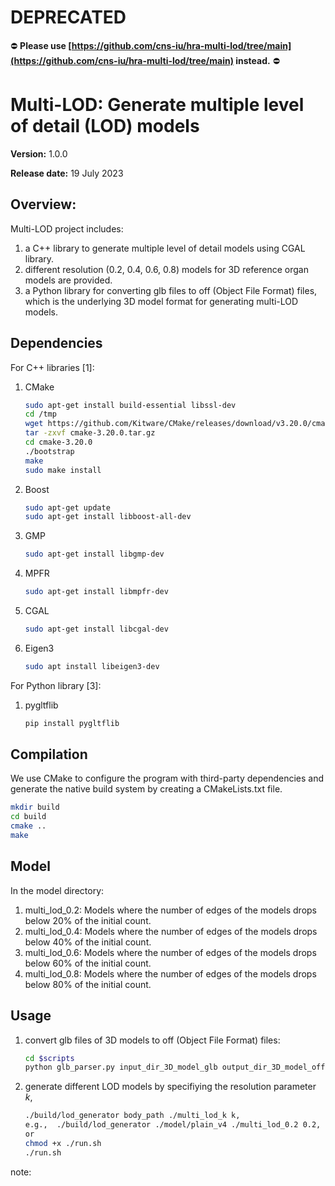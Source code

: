 # DEPRECATED
:no_entry: **Please use [https://github.com/cns-iu/hra-multi-lod/tree/main](https://github.com/cns-iu/hra-multi-lod/tree/main) instead.** :no_entry:

# Multi-LOD: Generate multiple level of detail (LOD) models
**Version:** 1.0.0

**Release date:** 19 July 2023

## Overview:

Multi-LOD project includes: 
1. a C++ library to generate multiple level of detail models using CGAL library.  
2. different resolution (0.2, 0.4, 0.6, 0.8) models for 3D reference organ models are provided.
3. a Python library for converting glb files to off (Object File Format) files, which is the underlying 3D model format for generating multi-LOD models. 

## Dependencies
For C++ libraries [1]:
1. CMake
    ```bash
    sudo apt-get install build-essential libssl-dev
    cd /tmp
    wget https://github.com/Kitware/CMake/releases/download/v3.20.0/cmake-3.20.0.tar.gz
    tar -zxvf cmake-3.20.0.tar.gz
    cd cmake-3.20.0
    ./bootstrap
    make
    sudo make install
    ```
2. Boost
    ```bash
    sudo apt-get update
    sudo apt-get install libboost-all-dev
    ```
3. GMP
    ```bash
    sudo apt-get install libgmp-dev
    ```
4. MPFR
    ```bash
    sudo apt-get install libmpfr-dev
    ```
3. CGAL
    ```bash
    sudo apt-get install libcgal-dev
    ```
4. Eigen3
    ```bash
    sudo apt install libeigen3-dev
    ```

For Python library [3]:
1. pygltflib
    ```bash
    pip install pygltflib
    ```
## Compilation

We use CMake to configure the program with third-party dependencies and generate the native build system by creating a CMakeLists.txt file.
```bash
mkdir build
cd build
cmake ..
make
```
## Model
In the model directory:

1. multi_lod_0.2: Models where the number of edges of the models drops below 20% of the initial count. 
2. multi_lod_0.4: Models where the number of edges of the models drops below 40% of the initial count. 
3. multi_lod_0.6: Models where the number of edges of the models drops below 60% of the initial count. 
4. multi_lod_0.8: Models where the number of edges of the models drops below 80% of the initial count.

## Usage
1. convert glb files of 3D models to off (Object File Format) files:
    ```bash
    cd $scripts
    python glb_parser.py input_dir_3D_model_glb output_dir_3D_model_off
    ```
2. generate different LOD models by specifiying the resolution parameter $k$,
   ```bash
   ./build/lod_generator body_path ./multi_lod_k k,
   e.g.,  ./build/lod_generator ./model/plain_v4 ./multi_lod_0.2 0.2,
   or
   chmod +x ./run.sh
   ./run.sh
   ```
note: 
   
   
